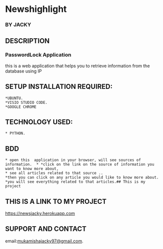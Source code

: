 # Newshighlight
### BY **JACKY**
## DESCRIPTION
### PasswordLock Application
this is a web application that helps you to retrieve information from the database using IP


## SETUP INSTALLATION REQUIRED:

	*UBUNTU.
	*VISIO STUDIO CODE.	
    *GOOGLE CHROME
## TECHNOLOGY USED:
    * PYTHON.
   
## BDD
    * open this  application in your browser, will see sources of information.  * *click on the link on the source of information you want to know more about, 
    * see all articles related to that source .. 
    *then you can click on any article you would like to know more about.
    *you will see everything related to that articles.## This is my project
    
## THIS IS A LINK TO MY PROJECT

   https://newsjacky.herokuapp.com

## SUPPORT AND CONTACT 
email:mukamishajacky97@gmail.com.
